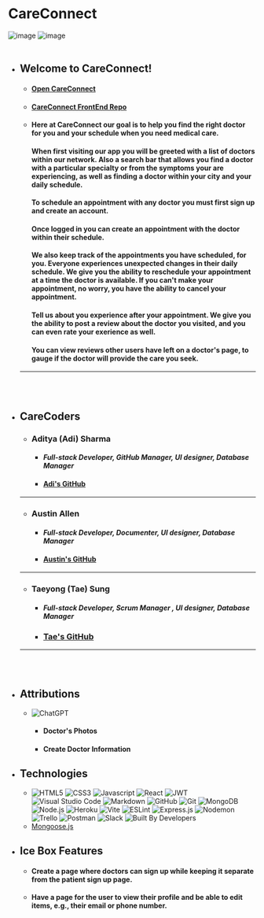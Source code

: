 # **CareConnect**
![image](https://github.com/user-attachments/assets/faffa951-fd13-413e-9a0a-c797f863d1df)
![image](https://github.com/user-attachments/assets/5cf26712-baa5-4bf8-89dd-ed249b59a514)
<br></br>
* ## Welcome to CareConnect!
   * #### **[Open CareConnect](https://care-connect-health.netlify.app/)**
   * #### [CareConnect FrontEnd Repo](https://github.com/techbyadi/careconnect-front-end)
   * #### Here at CareConnect our goal is to help you find the right doctor for you and your schedule when you need medical care.
     #### When first visiting our app you will be greeted with a list of doctors within our network. Also a search bar that allows you find a doctor with a particular specialty or from the symptoms your are experiencing, as well as finding a doctor within your city and your daily schedule. 
     #### To schedule an appointment with any doctor you must first sign up and create an account.
     #### Once logged in you can create an appointment with the doctor within their schedule.
     #### We also keep track of the appointments you have scheduled, for you. Everyone experiences unexpected changes in their daily schedule. We give you the ability to reschedule your appointment at a time the doctor is available. If you can't make your appointment, no worry, you have the ability to cancel your appointment.
     #### Tell us about you experience after your appointment. We give you the ability to post a review about the doctor you visited, and you can even rate your exerience as well.
     #### You can view reviews other users have left on a doctor's page, to gauge if the doctor will provide the care you seek.
  ---

<br></br>
* ## **CareCoders**
  * ### **Aditya (Adi) Sharma** 
     * #### *Full-stack Developer, GitHub Manager, UI designer, Database Manager* 
     * #### [Adi's GitHub](https://github.com/techbyadi)
  ---
  * ### **Austin Allen** 
    * #### *Full-stack Developer, Documenter, UI designer, Database Manager* 
    * #### [Austin's GitHub](https://github.com/aallen417)
  ---
  * ### **Taeyong (Tae) Sung** 
    * #### *Full-stack Developer, Scrum Manager , UI designer, Database Manager* 
    * ### [Tae's GitHub](https://github.com/Taeyong-Sung)
  ---
<br></br>
* ## Attributions
  * ![ChatGPT](https://img.shields.io/badge/chatGPT-74aa9c?style=for-the-badge&logo=openai&logoColor=white)
    * #### Doctor's Photos
    * #### Create Doctor Information 
* ## Technologies
  * ![HTML5](https://img.shields.io/badge/HTML5-E34F26?style=for-the-badge&logo=html5&logoColor=white) ![CSS3](https://img.shields.io/badge/CSS3-1572B6?style=for-the-badge&logo=css3&logoColor=white) ![Javascript](https://img.shields.io/badge/JavaScript-323330?style=for-the-badge&logo=javascript&logoColor=F7DF1E) ![React](https://img.shields.io/badge/React-20232A?style=for-the-badge&logo=react&logoColor=61DAFB) ![JWT](https://img.shields.io/badge/JWT-black?style=for-the-badge&logo=JSON%20web%20tokens) ![Visual Studio Code](https://img.shields.io/badge/Visual_Studio_Code-0078D4?style=for-the-badge&logo=visual%20studio%20code&logoColor=white) ![Markdown](https://img.shields.io/badge/Markdown-000000?style=for-the-badge&logo=markdown&logoColor=white) ![GitHub](https://img.shields.io/badge/GitHub-100000?style=for-the-badge&logo=github&logoColor=white) ![Git](https://img.shields.io/badge/git-%23F05033.svg?style=for-the-badge&logo=git&logoColor=white) ![MongoDB](https://img.shields.io/badge/MongoDB-4EA94B?style=for-the-badge&logo=mongodb&logoColor=white)![Node.js](https://img.shields.io/badge/Node.js-43853D?style=for-the-badge&logo=node.js&logoColor=white) ![Heroku](https://img.shields.io/badge/Heroku-430098?style=for-the-badge&logo=heroku&logoColor=white) ![Vite](https://img.shields.io/badge/vite-%23646CFF.svg?style=for-the-badge&logo=vite&logoColor=white) ![ESLint](https://img.shields.io/badge/eslint-3A33D1?style=for-the-badge&logo=eslint&logoColor=white) ![Express.js](https://img.shields.io/badge/Express.js-404D59?style=for-the-badge) ![Nodemon](https://img.shields.io/badge/NODEMON-%23323330.svg?style=for-the-badge&logo=nodemon&logoColor=%BBDEAD) ![Trello](https://img.shields.io/badge/Trello-0052CC?style=for-the-badge&logo=trello&logoColor=white) ![Postman](https://img.shields.io/badge/Postman-FF6C37?style=for-the-badge&logo=postman&logoColor=white) ![Slack](https://img.shields.io/badge/Slack-4A154B?style=for-the-badge&logo=slack&logoColor=white) ![Built By Developers](https://ForTheBadge.com/images/badges/built-by-developers.svg) 
  * [Mongoose.js](https://mongoosejs.com/)
* ## Ice Box Features
  * #### Create a page where doctors can sign up while keeping it separate from the patient sign up page.
  * #### Have a page for the user to view their profile and be able to edit items, e.g., their email or phone number. 
